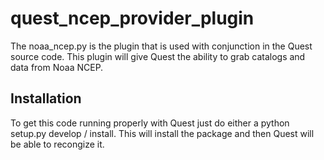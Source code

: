 # quest_ncep_provider_plugin

The noaa_ncep.py is the plugin that is used with conjunction in the Quest source code. This plugin will give Quest the ability to grab catalogs and data from Noaa NCEP. 

## Installation
To get this code running properly with Quest just do either a python setup.py develop / install. This will install the package and then Quest will be able to recongize it.

